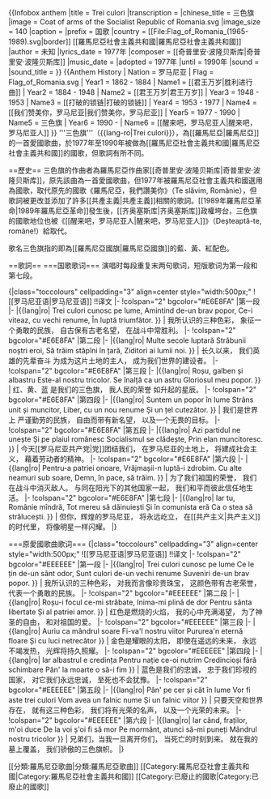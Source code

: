 {{Infobox anthem
|title         = Trei culori
|transcription =
|chinese_title = 三色旗
|image         = Coat of arms of the Socialist Republic of Romania.svg
|image_size    = 140
|caption       = 
|prefix        = 国歌
|country       = [[File:Flag_of_Romania_(1965-1989).svg|border]] [[羅馬尼亞社會主義共和國|羅馬尼亞社會主義共和國]]
|author        = 未知
|lyrics_date   = 1977年
|composer      = [[奇普里安·波隆贝斯库|奇普里安·波隆贝斯库]]
|music_date    =
|adopted       = 1977年
|until         = 1990年
|sound         =
|sound_title   =
}}
{{Anthem History
| Nation = 罗马尼亚
| Flag = Flag_of_Romania.svg
| Year1 = 1862 - 1884
| Name1 = [[君王万岁|胜利进行曲]]
| Year2 = 1884 - 1948
| Name2 = [[君王万岁|君王万岁]]
| Year3 = 1948 - 1953
| Name3 = [[打破的锁链|打破的锁链]]
| Year4 = 1953 - 1977
| Name4 = [[我们赞美你，罗马尼亚|我们赞美你，罗马尼亚]]
| Year5 = 1977 - 1990
| Name5 = 三色旗
| Year6 = 1990 - 
| Name6 = [[醒来吧，罗马尼亚人|醒来吧，罗马尼亚人]]
}}
'''三色旗'''（{{lang-ro|Trei culori}}），為[[羅馬尼亞|羅馬尼亞]]的一首愛國歌曲，於1977年至1990年被做為[[羅馬尼亞社會主義共和國|羅馬尼亞社會主義共和國]]的國歌，但歌詞有所不同。

==歷史==
三色旗的作曲者為羅馬尼亞作曲家[[奇普里安·波隆贝斯库|奇普里安·波隆贝斯库]]，原先該曲為一首愛國歌曲，但1977年被羅馬尼亞社會主義共和國選用為國歌，取代原先的國歌《羅馬尼亞，我們讚美你》（Te slăvim, Românie），但歌詞被更改並添加了許多[[共產主義|共產主義]]相關的歌詞。[[1989年羅馬尼亞革命|1989年羅馬尼亞革命]]發生後，[[齐奥塞斯库|齐奥塞斯库]]政權垮台，三色旗的國歌地位也被《[[醒来吧，罗马尼亚人|醒来吧，罗马尼亚人]]》（Deșteaptă-te, române!）給取代。

歌名三色旗指的即為[[羅馬尼亞國旗|羅馬尼亞國旗]]的藍、黃、紅配色。

==歌詞==
===国歌歌词===
演唱时每段重复末两句歌词，短版歌词为第一段和第七段。

{|class="toccolours" cellpadding="3" align=center  style="width:500px;"
![[罗马尼亚语|罗马尼亚语]] !!译文
|-
!colspan="2" bgcolor="#E6E8FA" |第一段
|-
|{{lang|ro|<poem>
Trei culori cunosc pe lume,
Amintind de-un brav popor,
Ce-i viteaz, cu vechi renume,
În luptă triumfător.
</poem>
}}
|<poem>
我所认识的三种色彩，
象征一个勇敢的民族，
自古保有古老名望，
在战斗中常胜利。
</poem>
|-
!colspan="2" bgcolor="#E6E8FA" |第二段
|-
|{{lang|ro|<poem>
Multe secole luptară
Străbunii noștri eroi,
Să trăim stăpîni în țară,
Ziditori ai lumii noi.
</poem>
}}
|<poem>
长久以来，
我们英雄的先辈奋斗
为成为这片土地的主人，
成为我们世界的建设者。
</poem>
|-
!colspan="2" bgcolor="#E6E8FA" |第三段
|-
|{{lang|ro|<poem>
Roșu, galben și albastru
Este-al nostru tricolor.
Se înalță ca un astru
Gloriosul meu popor.
</poem>
}}
|<poem>
红、黄、蓝
是我们的三色旗，
我人民的荣誉
如升起的星辰。
</poem>
|-
!colspan="2" bgcolor="#E6E8FA" |第四段
|-
|{{lang|ro|<poem>
Suntem un popor în lume
Strâns unit și muncitor,
Liber, cu un nou renume
Și un țel cutezător.
</poem>
}}
|<poem>
我们是世界上
严谨勤劳的民族，
自由而带有新名望，
以及一个无畏的目标。
</poem>
|-
!colspan="2" bgcolor="#E6E8FA" |第五段
|-
|{{lang|ro|<poem>
Azi partidul ne unește
Și pe plaiul românesc
Socialismul se clădește,
Prin elan muncitoresc.
</poem>
}}
|<poem>
今天[[罗马尼亚共产党|党]]团结我们，
在罗马尼亚的土地上，
将建成社会主义，
藉着劳动者的精神。
</poem>
|-
!colspan="2" bgcolor="#E6E8FA" |第六段
|-
|{{lang|ro|<poem>
Pentru-a patriei onoare,
Vrăjmașii-n luptă-i zdrobim.
Cu alte neamuri sub soare,
Demn, în pace, să trăim.
</poem>
}}
|<poem>
为了我们祖国的荣誉，
我们在战斗中消灭敌人。
与同在阳光下的其他国家一起，
我们和平而彼此信任地生活。
</poem>
|-
!colspan="2" bgcolor="#E6E8FA" |第七段
|-
|{{lang|ro|<poem>
Iar tu, Românie mîndră,
Tot mereu să dăinuiești
Și în comunista eră
Ca o stea să strălucești.
</poem>
}}
|<poem>
但你，辉煌的罗马尼亚，
将永远屹立，
在[[共产主义|共产主义]]的时代里，
将像明星一样闪耀。
</poem>
|}

===原愛國歌曲歌词===
{|class="toccolours" cellpadding="3" align=center  style="width:500px;"
![[罗马尼亚语|罗马尼亚语]] !!译文
|-
!colspan="2" bgcolor="#EEEEEE" |第一段
|-
|{{lang|ro|<poem>
Trei culori cunosc pe lume
Ce le țin de-un sânt odor,
Sunt culori de-un vechi renume
Suveniri de-un brav popor.
</poem>
}}
|<poem>
我所认识的三种色彩，
对我而言像珍贵珠宝，
这颜色带有古老荣誉，
代表一个勇敢的民族。
</poem>
|-
!colspan="2" bgcolor="#EEEEEE" |第二段
|-
|{{lang|ro|<poem>
Roșu-i focul ce-mi străbate,
Inima-mi plină de dor
Pentru sânta libertate
Și al patriei amor.
</poem>
}}
|<poem>
红色是燃烧的火焰，
我的心中充满渴望，
为了神圣的自由，
和对祖国的爱。
</poem>
|-
!colspan="2" bgcolor="#EEEEEE" |第三段
|-
|{{lang|ro|<poem>
Auriu ca mândrul soare
Fi-va'l nostru viitor
Pururea'n eternă floare
Și cu luci netrecător
</poem>
}}
|<poem>
金色是耀眼的太阳，
即使在遥远的未来，
永远不竭发热，
光辉将持久照耀。
</poem>
|-
!colspan="2" bgcolor="#EEEEEE" |第四段
|-
|{{lang|ro|<poem>
Iar albastrul e credința
Pentru nație ce-oi nutrim
Credincioși fără schimbare
Pân' la moarte o să-i fim
</poem>
}}
|<poem>
蓝色是我们的忠诚，
忠于我们珍视的国家，
对它我们永远忠诚，
至死也不会犹豫。
</poem>
|-
!colspan="2" bgcolor="#EEEEEE" |第五段
|-
|{{lang|ro|<poem>
Pân' pe cer și cât în lume
Vor fi aste trei culori
Vom avea un falnic nume
Și un falnic viitor
</poem>
}}
|<poem>
只要天空和世界存在，
就有这三种色彩，
我们将有光荣的名声，
以及一个光荣的未来。
</poem>
|-
!colspan="2" bgcolor="#EEEEEE" |第六段
|-
|{{lang|ro|<poem>
Iar când, fraților, m'oi duce
De la voi ș'oi fi să mor
Pe mormânt, atunci să-mi puneți
Mândrul nostru tricolor
</poem>
}}
|<poem>
兄弟们，当我一旦离开你们，
当死亡的时刻到来。
就在我的墓上覆盖，
我们骄傲的三色旗帜。
</poem>
|}

[[分類:羅馬尼亞歌曲|分類:羅馬尼亞歌曲]]
[[Category:羅馬尼亞社會主義共和國|Category:羅馬尼亞社會主義共和國]]
[[Category:已廢止的國歌|Category:已廢止的國歌]]